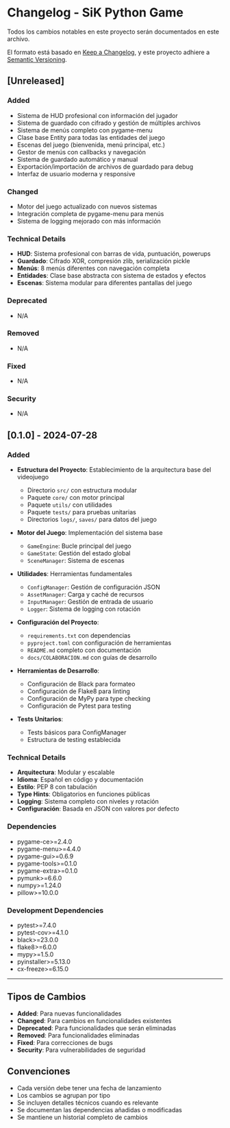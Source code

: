 # Changelog - SiK Python Game

Todos los cambios notables en este proyecto serán documentados en este archivo.

El formato está basado en [Keep a Changelog](https://keepachangelog.com/es-ES/1.0.0/),
y este proyecto adhiere a [Semantic Versioning](https://semver.org/spec/v2.0.0.html).

## [Unreleased]

### Added
- Sistema de HUD profesional con información del jugador
- Sistema de guardado con cifrado y gestión de múltiples archivos
- Sistema de menús completo con pygame-menu
- Clase base Entity para todas las entidades del juego
- Escenas del juego (bienvenida, menú principal, etc.)
- Gestor de menús con callbacks y navegación
- Sistema de guardado automático y manual
- Exportación/importación de archivos de guardado para debug
- Interfaz de usuario moderna y responsive

### Changed
- Motor del juego actualizado con nuevos sistemas
- Integración completa de pygame-menu para menús
- Sistema de logging mejorado con más información

### Technical Details
- **HUD**: Sistema profesional con barras de vida, puntuación, powerups
- **Guardado**: Cifrado XOR, compresión zlib, serialización pickle
- **Menús**: 8 menús diferentes con navegación completa
- **Entidades**: Clase base abstracta con sistema de estados y efectos
- **Escenas**: Sistema modular para diferentes pantallas del juego

### Deprecated
- N/A

### Removed
- N/A

### Fixed
- N/A

### Security
- N/A

## [0.1.0] - 2024-07-28

### Added
- **Estructura del Proyecto**: Establecimiento de la arquitectura base del videojuego
  - Directorio `src/` con estructura modular
  - Paquete `core/` con motor principal
  - Paquete `utils/` con utilidades
  - Paquete `tests/` para pruebas unitarias
  - Directorios `logs/`, `saves/` para datos del juego

- **Motor del Juego**: Implementación del sistema base
  - `GameEngine`: Bucle principal del juego
  - `GameState`: Gestión del estado global
  - `SceneManager`: Sistema de escenas

- **Utilidades**: Herramientas fundamentales
  - `ConfigManager`: Gestión de configuración JSON
  - `AssetManager`: Carga y caché de recursos
  - `InputManager`: Gestión de entrada de usuario
  - `Logger`: Sistema de logging con rotación

- **Configuración del Proyecto**:
  - `requirements.txt` con dependencias
  - `pyproject.toml` con configuración de herramientas
  - `README.md` completo con documentación
  - `docs/COLABORACION.md` con guías de desarrollo

- **Herramientas de Desarrollo**:
  - Configuración de Black para formateo
  - Configuración de Flake8 para linting
  - Configuración de MyPy para type checking
  - Configuración de Pytest para testing

- **Tests Unitarios**:
  - Tests básicos para ConfigManager
  - Estructura de testing establecida

### Technical Details
- **Arquitectura**: Modular y escalable
- **Idioma**: Español en código y documentación
- **Estilo**: PEP 8 con tabulación
- **Type Hints**: Obligatorios en funciones públicas
- **Logging**: Sistema completo con niveles y rotación
- **Configuración**: Basada en JSON con valores por defecto

### Dependencies
- pygame-ce>=2.4.0
- pygame-menu>=4.4.0
- pygame-gui>=0.6.9
- pygame-tools>=0.1.0
- pygame-extra>=0.1.0
- pymunk>=6.6.0
- numpy>=1.24.0
- pillow>=10.0.0

### Development Dependencies
- pytest>=7.4.0
- pytest-cov>=4.1.0
- black>=23.0.0
- flake8>=6.0.0
- mypy>=1.5.0
- pyinstaller>=5.13.0
- cx-freeze>=6.15.0

---

## Tipos de Cambios

- **Added**: Para nuevas funcionalidades
- **Changed**: Para cambios en funcionalidades existentes
- **Deprecated**: Para funcionalidades que serán eliminadas
- **Removed**: Para funcionalidades eliminadas
- **Fixed**: Para correcciones de bugs
- **Security**: Para vulnerabilidades de seguridad

## Convenciones

- Cada versión debe tener una fecha de lanzamiento
- Los cambios se agrupan por tipo
- Se incluyen detalles técnicos cuando es relevante
- Se documentan las dependencias añadidas o modificadas
- Se mantiene un historial completo de cambios
